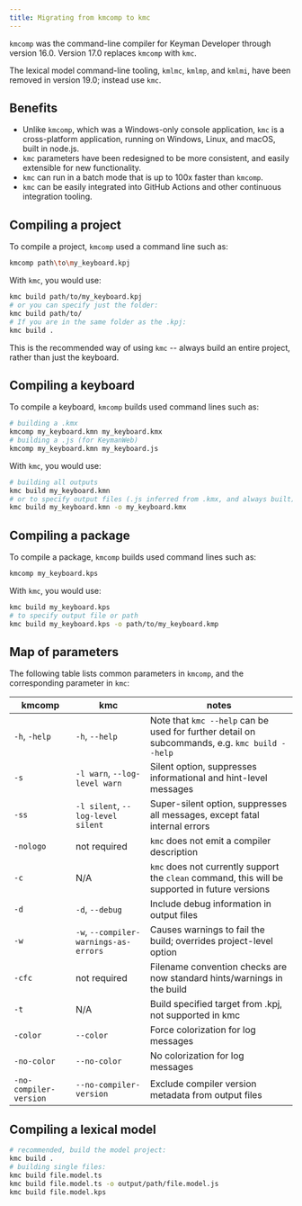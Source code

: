 ```yaml
---
title: Migrating from kmcomp to kmc
---
```


`kmcomp` was the command-line compiler for Keyman Developer through version
16.0. Version 17.0 replaces `kmcomp` with `kmc`.

The lexical model command-line tooling, `kmlmc`, `kmlmp`, and `kmlmi`, have
been removed in version 19.0; instead use `kmc`.

## Benefits

* Unlike `kmcomp`, which was a Windows-only console application, `kmc` is a
  cross-platform application, running on Windows, Linux, and macOS, built in
  node.js.
* `kmc` parameters have been redesigned to be more consistent, and easily
  extensible for new functionality.
* `kmc` can run in a batch mode that is up to 100x faster than `kmcomp`.
* `kmc` can be easily integrated into GitHub Actions and other continuous
  integration tooling.

## Compiling a project

To compile a project, `kmcomp` used a command line such as:

```bash
kmcomp path\to\my_keyboard.kpj
```

With `kmc`, you would use:

```bash
kmc build path/to/my_keyboard.kpj
# or you can specify just the folder:
kmc build path/to/
# If you are in the same folder as the .kpj:
kmc build .
```

This is the recommended way of using `kmc` -- always build an entire project,
rather than just the keyboard.

## Compiling a keyboard

To compile a keyboard, `kmcomp` builds used command lines such as:

```bash
# building a .kmx
kmcomp my_keyboard.kmn my_keyboard.kmx
# building a .js (for KeymanWeb)
kmcomp my_keyboard.kmn my_keyboard.js
```

With `kmc`, you would use:

```bash
# building all outputs
kmc build my_keyboard.kmn
# or to specify output files (.js inferred from .kmx, and always built)
kmc build my_keyboard.kmn -o my_keyboard.kmx
```

## Compiling a package

To compile a package, `kmcomp` builds used command lines such as:

```bash
kmcomp my_keyboard.kps
```

With `kmc`, you would use:

```bash
kmc build my_keyboard.kps
# to specify output file or path
kmc build my_keyboard.kps -o path/to/my_keyboard.kmp
```

## Map of parameters

The following table lists common parameters in `kmcomp`, and the corresponding
parameter in `kmc`:

kmcomp                 | kmc                                   | notes
-----------------------|---------------------------------------|-------------
`-h`, `-help`          | `-h`, `--help`                        | Note that `kmc --help` can be used for further detail on subcommands, e.g. `kmc build --help`
`-s`                   | `-l warn`, `--log-level warn`         | Silent option, suppresses informational and hint-level messages
`-ss`                  | `-l silent`, `--log-level silent`     | Super-silent option, suppresses all messages, except fatal internal errors
`-nologo`              | not required                          | `kmc` does not emit a compiler description
`-c`                   | N/A                                   | `kmc` does not currently support the `clean` command, this will be supported in future versions
`-d`                   | `-d`, `--debug`                       | Include debug information in output files
`-w`                   | `-w`, `--compiler-warnings-as-errors` | Causes warnings to fail the build; overrides project-level option
`-cfc`                 | not required                          | Filename convention checks are now standard hints/warnings in the build
`-t`                   | N/A                                   | Build specified target from .kpj, not supported in kmc
`-color`               | `--color`                             | Force colorization for log messages
`-no-color`            | `--no-color`                          | No colorization for log messages
`-no-compiler-version` | `--no-compiler-version`               | Exclude compiler version metadata from output files

## Compiling a lexical model

```bash
# recommended, build the model project:
kmc build .
# building single files:
kmc build file.model.ts
kmc build file.model.ts -o output/path/file.model.js
kmc build file.model.kps
```

